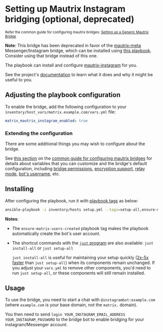 # Setting up Mautrix Instagram bridging (optional, deprecated)

<sup>Refer the common guide for configuring mautrix bridges: [Setting up a Generic Mautrix Bridge](configuring-playbook-bridge-mautrix-bridges.md)</sup>

**Note**: This bridge has been deprecated in favor of the [mautrix-meta](https://github.com/mautrix/meta) Messenger/Instagram bridge, which can be installed using [this playbook](configuring-playbook-bridge-mautrix-meta-instagram.md). Consider using that bridge instead of this one.

The playbook can install and configure [mautrix-instagram](https://github.com/mautrix/instagram) for you.

See the project's [documentation](https://github.com/mautrix/instagram/blob/master/README.md) to learn what it does and why it might be useful to you.

## Adjusting the playbook configuration

To enable the bridge, add the following configuration to your `inventory/host_vars/matrix.example.com/vars.yml` file:

```yaml
matrix_mautrix_instagram_enabled: true
```

### Extending the configuration

There are some additional things you may wish to configure about the bridge.

See [this section](configuring-playbook-bridge-mautrix-bridges.md#extending-the-configuration) on the [common guide for configuring mautrix bridges](configuring-playbook-bridge-mautrix-bridges.md) for details about variables that you can customize and the bridge's default configuration, including [bridge permissions](configuring-playbook-bridge-mautrix-bridges.md#configure-bridge-permissions-optional), [encryption support](configuring-playbook-bridge-mautrix-bridges.md#enable-encryption-optional), [relay mode](configuring-playbook-bridge-mautrix-bridges.md#enable-relay-mode-optional), [bot's username](configuring-playbook-bridge-mautrix-bridges.md#setting-the-bot-s-username-optional), etc.

## Installing

After configuring the playbook, run it with [playbook tags](playbook-tags.md) as below:

<!-- NOTE: let this conservative command run (instead of install-all) to make it clear that failure of the command means something is clearly broken. -->
```sh
ansible-playbook -i inventory/hosts setup.yml --tags=setup-all,ensure-matrix-users-created,start
```

**Notes**:

- The `ensure-matrix-users-created` playbook tag makes the playbook automatically create the bot's user account.

- The shortcut commands with the [`just` program](just.md) are also available: `just install-all` or `just setup-all`

  `just install-all` is useful for maintaining your setup quickly ([2x-5x faster](../CHANGELOG.md#2x-5x-performance-improvements-in-playbook-runtime) than `just setup-all`) when its components remain unchanged. If you adjust your `vars.yml` to remove other components, you'd need to run `just setup-all`, or these components will still remain installed.

## Usage

To use the bridge, you need to start a chat with `@instagrambot:example.com` (where `example.com` is your base domain, not the `matrix.` domain).

You then need to send `login YOUR_INSTAGRAM_EMAIL_ADDRESS YOUR_INSTAGRAM_PASSWORD` to the bridge bot to enable bridging for your instagram/Messenger account.
